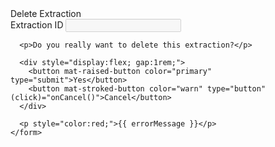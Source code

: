 <mat-card>
  <mat-card-header>
    <mat-card-title>Delete Extraction</mat-card-title>
  </mat-card-header>

  <mat-card-content>
    <form [formGroup]="form" (ngSubmit)="onSubmit()">
      <mat-form-field class="mr-sm-2">
        <mat-label>Extraction ID</mat-label>
        <input matInput formControlName="extractionId" disabled />
      </mat-form-field>

      <p>Do you really want to delete this extraction?</p>

      <div style="display:flex; gap:1rem;">
        <button mat-raised-button color="primary" type="submit">Yes</button>
        <button mat-stroked-button color="warn" type="button" (click)="onCancel()">Cancel</button>
      </div>

      <p style="color:red;">{{ errorMessage }}</p>
    </form>
  </mat-card-content>
</mat-card>
